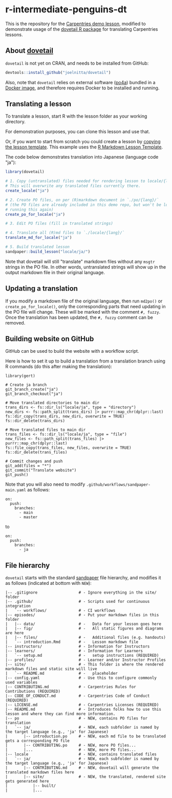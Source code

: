 # r-intermediate-penguins-dt

This is the repository for the [Carpentries demo lesson](https://carpentries.github.io/workbench-template-rmd/), modified to demonstrate usage of the [dovetail R package](https://github.com/joelnitta/dovetail) for translating Carpentries lessons.

## About [dovetail](https://github.com/joelnitta/dovetail)

`dovetail` is not yet on CRAN, and needs to be installed from GitHub:

```r
devtools::install_github("joelnitta/dovetail")
```

Also, note that `dovetail` relies on external software ([po4a](https://github.com/mquinson/po4a)) bundled in a [Docker image](https://hub.docker.com/r/joelnitta/po4a), 
and therefore requires Docker to be installed and running.

## Translating a lesson

To translate a lesson, start R with the lesson folder as your working directory.

For demonstration purposes, you can clone this lesson and use that.

Or, if you want to start from scratch you could create a lesson by [copying the lesson template](https://carpentries.github.io/sandpaper-docs/introduction.html#super-quickstart-copy-a-template-from-github). This example uses the [R Markdown Lesson Template](https://github.com/carpentries/workbench-template-rmd/generate).

The code below demonstrates translation into Japanese (language code "ja"):

```r
library(dovetail)

# 1. Copy (untranslated) files needed for rendering lesson to locale/{lang}/
# This will overwrite any translated files currently there.
create_locale("ja")

# 2. Create PO files, on per (R)markdown document in `./po/{lang}/`
# (the PO files are already included in this demo repo, but won't be lost by
# running this again)
create_po_for_locale("ja")

# 3. Edit PO files (fill in translated strings)

# 4. Translate all (R)md files to `./locale/{lang}/`
translate_md_for_locale("ja")

# 5. Build translated lesson
sandpaper::build_lesson("locale/ja/")
```

Note that dovetail will still "translate" markdown files without any `msgtr` strings in the PO file. In other words, untranslated strings will show up in the output markdown file in their original language.

## Updating a translation

If you modify a markdown file of the original language, then run `md2po()` or `create_po_for_locale()`, only the corresponding parts that need updating in the PO file will change.
These will be marked with the comment `#, fuzzy`.
Once the translation has been updated, the `#, fuzzy` comment can be removed.

## Building website on GitHub

GitHub can be used to build the website with a workflow script.

Here is how to set it up to build a translation from a translation branch using R commands (do this after making the translation):

```
library(gert)

# Create ja branch
git_branch_create("ja")
git_branch_checkout("ja")

# Move translated directories to main dir
trans_dirs <- fs::dir_ls("locale/ja", type = "directory")
new_dirs <- fs::path_split(trans_dirs) |> purrr::map_chr(dplyr::last)
fs::dir_copy(trans_dirs, new_dirs, overwrite = TRUE)
fs::dir_delete(trans_dirs)

# Move translated files to main dir
trans_files <- fs::dir_ls("locale/ja", type = "file")
new_files <- fs::path_split(trans_files) |> purrr::map_chr(dplyr::last)
fs::file_copy(trans_files, new_files, overwrite = TRUE)
fs::dir_delete(trans_files)

# Commit changes and push
git_add(files = "*")
git_commit("Translate website")
git_push()
```

Note that you will also need to modify `.github/workflows/sandpaper-main.yaml` as follows:

```
on:
  push:
    branches:
      - main
      - master
```

to

```
on:
  push:
    branches:
      - ja
```

## File hierarchy

`dovetail` starts with the standard [sandpaper](https://carpentries.github.io/sandpaper/index.html)
file hierarchy, and modifies it as follows (indicated at bottom with `NEW`):

```
|-- .gitignore                  # - Ignore everything in the site/ folder
|-- .github/                    # - Scripts used for continuous integration
|   `-- workflows/              # - CI workflows
|-- episodes/                   # - Put your markdown files in this folder
|   |-- data/                   # -   Data for your lesson goes here
|   |-- fig/                    # -   All static figures and diagrams are here
|   |-- files/                  # -   Additional files (e.g. handouts) 
|   `-- introduction.Rmd        # -   Lesson markdown file
|-- instructors/                # - Information for Instructors
|-- learners/                   # - Information for Learners
|   `-- setup.md                # -   setup instructions (REQUIRED)
|-- profiles/                   # - Learner and/or Instructor Profiles
|-- site/                       # - This folder is where the rendered markdown files and static site will live
|   `-- README.md               # -   placeholder
|-- config.yaml                 # - Use this to configure commonly used variables
|-- CONTRIBUTING.md             # - Carpentries Rules for Contributions (REQUIRED)
|-- CODE_OF_CONDUCT.md          # - Carpentries Code of Conduct (REQUIRED)
|-- LICENSE.md                  # - Carpentries Licenses (REQUIRED)
|-- README.md                   # - Introduces folks how to use this lesson and where they can find more information.
|-- po                          # - NEW, contains PO files for translation
|   `-- ja/                     # - NEW, each subfolder is named by the target language (e.g., 'ja' for Japanese)
|       |-- introduction.po     # - NEW, each md file to be translated gets a corresponding PO file
|       |-- CONTRIBUTING.po     # - NEW, more PO files...
|       |...                    # - NEW, more PO files...
|-- locale                      # - NEW, contains translated files
|   `-- ja/                     # - NEW, each subfolder is named by the target language (e.g., 'ja' for Japanese)
|       |-- CONTRIBUTING.md     # - NEW, dovetail will generate the translated markdown files here
|       |-- site/               # - NEW, the translated, rendered site gets generated here
|           |-- built/          
|           |...               
```